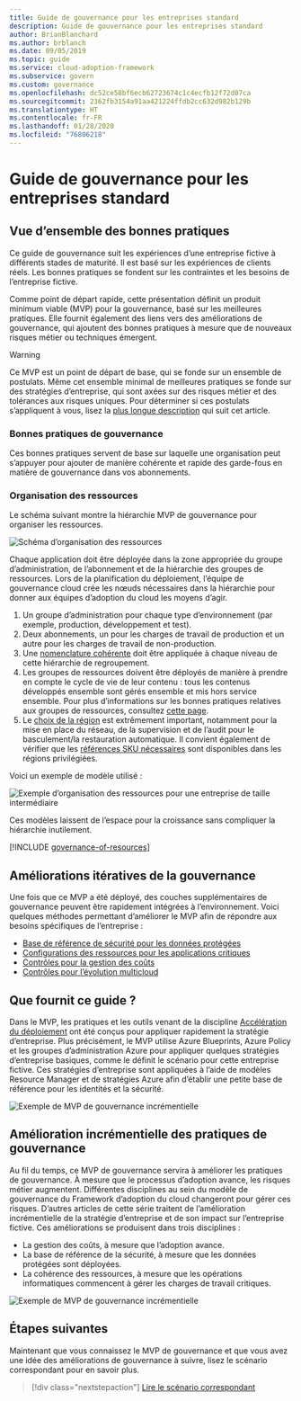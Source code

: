 ```yaml
---
title: Guide de gouvernance pour les entreprises standard
description: Guide de gouvernance pour les entreprises standard
author: BrianBlanchard
ms.author: brblanch
ms.date: 09/05/2019
ms.topic: guide
ms.service: cloud-adoption-framework
ms.subservice: govern
ms.custom: governance
ms.openlocfilehash: dc52ce58bf6ecb62723674c1c4ecfb12f72d07ca
ms.sourcegitcommit: 2362fb3154a91aa421224ffdb2cc632d982b129b
ms.translationtype: HT
ms.contentlocale: fr-FR
ms.lasthandoff: 01/28/2020
ms.locfileid: "76806218"
---
```

# <a name="standard-enterprise-governance-guide"></a>Guide de gouvernance pour les entreprises standard

## <a name="overview-of-best-practices"></a>Vue d’ensemble des bonnes pratiques

Ce guide de gouvernance suit les expériences d’une entreprise fictive à différents stades de maturité. Il est basé sur les expériences de clients réels. Les bonnes pratiques se fondent sur les contraintes et les besoins de l’entreprise fictive.

Comme point de départ rapide, cette présentation définit un produit minimum viable (MVP) pour la gouvernance, basé sur les meilleures pratiques. Elle fournit également des liens vers des améliorations de gouvernance, qui ajoutent des bonnes pratiques à mesure que de nouveaux risques métier ou techniques émergent.

> [!WARNING]
> Ce MVP est un point de départ de base, qui se fonde sur un ensemble de postulats. Même cet ensemble minimal de meilleures pratiques se fonde sur des stratégies d’entreprise, qui sont axées sur des risques métier et des tolérances aux risques uniques. Pour déterminer si ces postulats s’appliquent à vous, lisez la [plus longue description](./narrative.md) qui suit cet article.

### <a name="governance-best-practices"></a>Bonnes pratiques de gouvernance

Ces bonnes pratiques servent de base sur laquelle une organisation peut s’appuyer pour ajouter de manière cohérente et rapide des garde-fous en matière de gouvernance dans vos abonnements.

### <a name="resource-organization"></a>Organisation des ressources

Le schéma suivant montre la hiérarchie MVP de gouvernance pour organiser les ressources.

![Schéma d’organisation des ressources](../../../_images/govern/resource-organization.png)

Chaque application doit être déployée dans la zone appropriée du groupe d’administration, de l’abonnement et de la hiérarchie des groupes de ressources. Lors de la planification du déploiement, l’équipe de gouvernance cloud crée les nœuds nécessaires dans la hiérarchie pour donner aux équipes d’adoption du cloud les moyens d’agir.

1. Un groupe d’administration pour chaque type d’environnement (par exemple, production, développement et test).
2. Deux abonnements, un pour les charges de travail de production et un autre pour les charges de travail de non-production.
3. Une [nomenclature cohérente](../../../ready/azure-best-practices/naming-and-tagging.md) doit être appliquée à chaque niveau de cette hiérarchie de regroupement.
4. Les groupes de ressources doivent être déployés de manière à prendre en compte le cycle de vie de leur contenu : tous les contenus développés ensemble sont gérés ensemble et mis hors service ensemble. Pour plus d’informations sur les bonnes pratiques relatives aux groupes de ressources, consultez [cette page](../../../decision-guides/resource-consistency/index.md).
5. Le [choix de la région](../../../decision-guides/regions/index.md) est extrêmement important, notamment pour la mise en place du réseau, de la supervision et de l’audit pour le basculement/la restauration automatique. Il convient également de vérifier que les [références SKU nécessaires](https://azure.microsoft.com/global-infrastructure/services) sont disponibles dans les régions privilégiées.

Voici un exemple de modèle utilisé :

![Exemple d’organisation des ressources pour une entreprise de taille intermédiaire](../../../_images/govern/mid-market-resource-organization.png)

Ces modèles laissent de l’espace pour la croissance sans compliquer la hiérarchie inutilement.

[!INCLUDE [governance-of-resources](../../../../includes/caf-governance-of-resources.md)]

## <a name="iterative-governance-improvements"></a>Améliorations itératives de la gouvernance

Une fois que ce MVP a été déployé, des couches supplémentaires de gouvernance peuvent être rapidement intégrées à l’environnement. Voici quelques méthodes permettant d’améliorer le MVP afin de répondre aux besoins spécifiques de l’entreprise :

- [Base de référence de sécurité pour les données protégées](./security-baseline-improvement.md)
- [Configurations des ressources pour les applications critiques](./resource-consistency-improvement.md)
- [Contrôles pour la gestion des coûts](./cost-management-improvement.md)
- [Contrôles pour l’évolution multicloud](./multicloud-improvement.md)

<!-- markdownlint-disable MD026 -->

## <a name="what-does-this-guidance-provide"></a>Que fournit ce guide ?

Dans le MVP, les pratiques et les outils venant de la discipline [Accélération du déploiement](../../deployment-acceleration/index.md) ont été conçus pour appliquer rapidement la stratégie d’entreprise. Plus précisément, le MVP utilise Azure Blueprints, Azure Policy et les groupes d’administration Azure pour appliquer quelques stratégies d’entreprise basiques, comme le définit le scénario pour cette entreprise fictive. Ces stratégies d’entreprise sont appliquées à l’aide de modèles Resource Manager et de stratégies Azure afin d’établir une petite base de référence pour les identités et la sécurité.

![Exemple de MVP de gouvernance incrémentielle](../../../_images/govern/governance-mvp.png)

## <a name="incremental-improvement-of-governance-practices"></a>Amélioration incrémentielle des pratiques de gouvernance

Au fil du temps, ce MVP de gouvernance servira à améliorer les pratiques de gouvernance. À mesure que le processus d’adoption avance, les risques métier augmentent. Différentes disciplines au sein du modèle de gouvernance du Framework d’adoption du cloud changeront pour gérer ces risques. D’autres articles de cette série traitent de l’amélioration incrémentielle de la stratégie d’entreprise et de son impact sur l’entreprise fictive. Ces améliorations se produisent dans trois disciplines :

- La gestion des coûts, à mesure que l’adoption avance.
- La base de référence de la sécurité, à mesure que les données protégées sont déployées.
- La cohérence des ressources, à mesure que les opérations informatiques commencent à gérer les charges de travail critiques.

![Exemple de MVP de gouvernance incrémentielle](../../../_images/govern/governance-improvement.png)

## <a name="next-steps"></a>Étapes suivantes

Maintenant que vous connaissez le MVP de gouvernance et que vous avez une idée des améliorations de gouvernance à suivre, lisez le scénario correspondant pour en savoir plus.

> [!div class="nextstepaction"]
> [Lire le scénario correspondant](./narrative.md)
